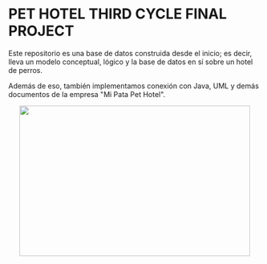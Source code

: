 # PET HOTEL THIRD CYCLE FINAL PROJECT
Este repositorio es una base de datos construida desde el inicio; es decir, lleva un modelo conceptual, lógico y la base de datos en sí sobre un hotel de perros.

Además de eso, también implementamos conexión con Java, UML y demás documentos de la empresa "Mi Pata Pet Hotel".

<p align="center">
  <img width="460" height="300" src="https://i.pinimg.com/originals/7e/2c/5b/7e2c5b5e1cad07427cf3a9a9c2203cfe.jpg">
</p>

